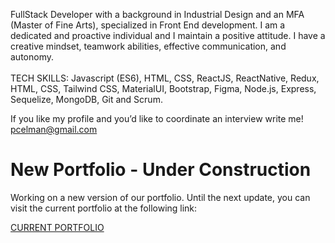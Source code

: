 FullStack Developer with a background in Industrial Design and an MFA (Master of Fine Arts), specialized in Front End development. I am a dedicated and proactive individual and I maintain a positive attitude. I have a creative mindset, teamwork abilities, effective communication, and autonomy. </br></br>
TECH SKILLS: Javascript (ES6), HTML, CSS, ReactJS, ReactNative, Redux, HTML, CSS, Tailwind CSS, MaterialUI, Bootstrap, Figma, Node.js, Express, Sequelize, MongoDB, Git and Scrum.</br>







If you like my profile and you’d like to coordinate an interview write me!
pcelman@gmail.com
  
# New Portfolio - Under Construction

Working on a new version of our portfolio. Until the next update, you can visit the current portfolio at the following link:


[CURRENT PORTFOLIO](https://paulacelman-portfolio.vercel.app/)

